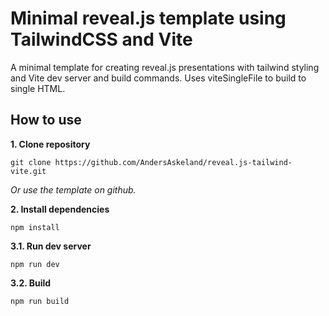 # Minimal reveal.js template using TailwindCSS and Vite
A minimal template for creating reveal.js presentations with tailwind styling and Vite dev server and build commands. Uses viteSingleFile to build to single HTML.

## How to use
**1. Clone repository**
```
git clone https://github.com/AndersAskeland/reveal.js-tailwind-vite.git
```
*Or use the template on github.*

**2. Install dependencies**
```
npm install
```

**3.1. Run dev server**
```
npm run dev
```

**3.2. Build**
```
npm run build
```
